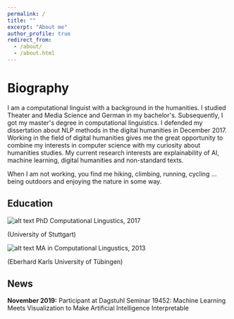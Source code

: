 ```yaml
---
permalink: /
title: ""
excerpt: "About me"
author_profile: true
redirect_from: 
  - /about/
  - /about.html
---
```


Biography
======
I am a computational linguist with a background in the humanities. I studied Theater and Media Science and German in my bachelor's. Subsequently, I got my master's degree in computational linguistics. I defended my dissertation about NLP methods in the digital humanities in December 2017. Working in the field of digital humanities gives me the great opportunity to combine my interests in computer science with my curiosity about humanities studies. My current research interests are explainability of AI, machine learning, digital humanities and non-standard texts.

When I am not working, you find me hiking, climbing, running, cycling ... being outdoors and enjoying the nature in some way.


## Education

 ![alt text](https://sarschu.github.io/images/icon2.png "Logo Title Text 1")
 PhD Computational Lingustics, 2017
 
(University of Stuttgart)

![alt text](https://sarschu.github.io/images/icon2.png "Logo Title Text 1")
 MA in Computational Lingustics, 2013
 
(Eberhard Karls University of Tübingen)

## News
__November 2019:__ Participant at Dagstuhl Seminar 19452: Machine Learning Meets Visualization to Make Artificial Intelligence Interpretable

